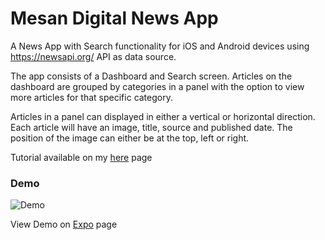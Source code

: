 # Mesan Digital News App

A News App with Search functionality for iOS and Android devices using https://newsapi.org/ API as data source. 

The app consists of a Dashboard and Search screen. Articles on the dashboard are grouped by categories in a panel with the option to view more articles for that specific category. 

Articles in a panel can displayed in either a vertical or horizontal direction. Each article will have an image, title, source and published date. The position of the image can either be at the top, left or right. 

Tutorial available on my <a href="https://medium.com/swlh/how-to-build-a-news-app-with-search-and-load-more-functionality-using-react-native-and-redux-2875e827cd7f">here</a> page

### Demo
![Demo](https://github.com/MosesEsan/mesan-react-native-news-app/blob/master/demo.gif "demo")

View Demo on <a href="https://expo.io/@mosesesan/mesan-digital-news-app">Expo</a> page

